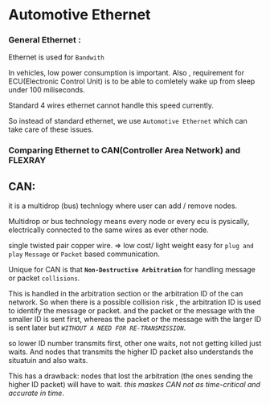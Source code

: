 # Automotive Ethernet

### General Ethernet :

Ethernet is used for `Bandwith`

In vehicles, low power consumption is important. Also , requirement for ECU(Electronic Control Unit) is to be able to comletely wake up from sleep under 100 miliseconds.

Standard 4 wires ethernet cannot handle this speed currently.

So instead of standard ethernet, we use `Automotive Ethernet` which can take care of these issues.



### Comparing Ethernet to CAN(Controller Area Network) and FLEXRAY

## CAN:

it is a multidrop (bus) technlogy where user can add / remove nodes.

Multidrop or bus technology means every node or every ecu is pysically, electrically connected to the same wires as ever other node.


single twisted pair copper wire. => low cost/ light weight
easy for `plug and play`
`Message` or `Packet` based communication.

Unique for CAN is that **`Non-Destructive Arbitration`** for handling message or packet `collisions`.

This is handled in the arbitration section or the arbitration ID of the can network. So when there is a possible collision risk , the arbitration ID is used to identify the message or packet. and the packet or the message with the smaller ID is sent first, whereas the packet or the message with the larger ID is sent later but *`WITHOUT A NEED FOR RE-TRANSMISSION`*.

so lower ID number transmits first, other one waits, not not getting killed just waits.
And nodes that transmits the higher ID packet also understands the situatuin and also waits.

This has a drawback: nodes that lost the arbitration (the ones sending the higher ID packet) will have to wait. *this maskes CAN not as time-critical and accurate in time*.
